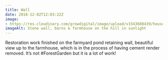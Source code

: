 ```yaml
---
title: Wall
date: 2018-12-02T12:03:22Z
image: 
- https://res.cloudinary.com/growdigital/image/upload/v1543688439/house-from-lane-over-farmyard-pond-182726ED.jpg
imageAlt: Stone wall, barns & farmhouse on the hill in sunlight
---
```


Restoration work finished on the farmyard pond retaining wall, beautiful view up to the farmhouse, which is in the process of having cement render removed. It’s not #ForestGarden but it is a lot of work!
